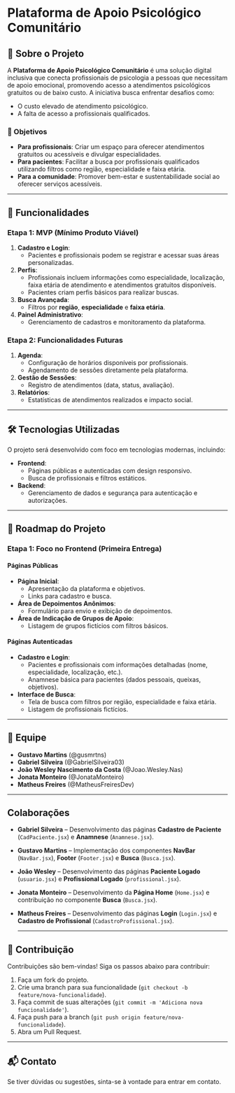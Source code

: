 # Plataforma de Apoio Psicológico Comunitário

## 📖 Sobre o Projeto

A **Plataforma de Apoio Psicológico Comunitário** é uma solução digital inclusiva que conecta profissionais de psicologia a pessoas que necessitam de apoio emocional, promovendo acesso a atendimentos psicológicos gratuitos ou de baixo custo. A iniciativa busca enfrentar desafios como:

- O custo elevado de atendimento psicológico.
- A falta de acesso a profissionais qualificados.

### 🎯 Objetivos

- **Para profissionais**: Criar um espaço para oferecer atendimentos gratuitos ou acessíveis e divulgar especialidades.
- **Para pacientes**: Facilitar a busca por profissionais qualificados utilizando filtros como região, especialidade e faixa etária.
- **Para a comunidade**: Promover bem-estar e sustentabilidade social ao oferecer serviços acessíveis.

---

## 🚀 Funcionalidades

### **Etapa 1: MVP (Mínimo Produto Viável)**
1. **Cadastro e Login**:
   - Pacientes e profissionais podem se registrar e acessar suas áreas personalizadas.
2. **Perfis**:
   - Profissionais incluem informações como especialidade, localização, faixa etária de atendimento e atendimentos gratuitos disponíveis.
   - Pacientes criam perfis básicos para realizar buscas.
3. **Busca Avançada**:
   - Filtros por **região**, **especialidade** e **faixa etária**.
4. **Painel Administrativo**:
   - Gerenciamento de cadastros e monitoramento da plataforma.

### **Etapa 2: Funcionalidades Futuras**
1. **Agenda**:
   - Configuração de horários disponíveis por profissionais.
   - Agendamento de sessões diretamente pela plataforma.
2. **Gestão de Sessões**:
   - Registro de atendimentos (data, status, avaliação).
3. **Relatórios**:
   - Estatísticas de atendimentos realizados e impacto social.

---

## 🛠️ Tecnologias Utilizadas

O projeto será desenvolvido com foco em tecnologias modernas, incluindo:

- **Frontend**:
  - Páginas públicas e autenticadas com design responsivo.
  - Busca de profissionais e filtros estáticos.
- **Backend**:
  - Gerenciamento de dados e segurança para autenticação e autorizações.

---

## 🌟 Roadmap do Projeto

### **Etapa 1: Foco no Frontend (Primeira Entrega)**
#### **Páginas Públicas**
- **Página Inicial**:
  - Apresentação da plataforma e objetivos.
  - Links para cadastro e busca.
- **Área de Depoimentos Anônimos**:
  - Formulário para envio e exibição de depoimentos.
- **Área de Indicação de Grupos de Apoio**:
  - Listagem de grupos fictícios com filtros básicos.

#### **Páginas Autenticadas**
- **Cadastro e Login**:
  - Pacientes e profissionais com informações detalhadas (nome, especialidade, localização, etc.).
  - Anamnese básica para pacientes (dados pessoais, queixas, objetivos).
- **Interface de Busca**:
  - Tela de busca com filtros por região, especialidade e faixa etária.
  - Listagem de profissionais fictícios.

---

## 👥 Equipe

- **Gustavo Martins** (@gusmrtns)  
- **Gabriel Silveira** (@GabrielSilveira03)  
- **João Wesley Nascimento da Costa** (@Joao.Wesley.Nas)  
- **Jonata Monteiro** (@JonataMonteiro)  
- **Matheus Freires** (@MatheusFreiresDev)  

---

## Colaborações  

- **Gabriel Silveira** – Desenvolvimento das páginas **Cadastro de Paciente** (`CadPaciente.jsx`) e **Anamnese** (`Anamnese.jsx`).  
- **Gustavo Martins** – Implementação dos componentes **NavBar** (`NavBar.jsx`), **Footer** (`Footer.jsx`) e **Busca** (`Busca.jsx`).  
- **João Wesley** – Desenvolvimento das páginas **Paciente Logado** (`usuario.jsx`) e **Profissional Logado** (`profissional.jsx`).  
- **Jonata Monteiro** – Desenvolvimento da **Página Home** (`Home.jsx`) e contribuição no componente **Busca** (`Busca.jsx`).  
- **Matheus Freires** – Desenvolvimento das páginas **Login** (`Login.jsx`) e **Cadastro de Profissional** (`CadastroProfissional.jsx`).

  ---

## 🤝 Contribuição

Contribuições são bem-vindas! Siga os passos abaixo para contribuir:

1. Faça um fork do projeto.
2. Crie uma branch para sua funcionalidade (`git checkout -b feature/nova-funcionalidade`).
3. Faça commit de suas alterações (`git commit -m 'Adiciona nova funcionalidade'`).
4. Faça push para a branch (`git push origin feature/nova-funcionalidade`).
5. Abra um Pull Request.

---

## 📬 Contato

Se tiver dúvidas ou sugestões, sinta-se à vontade para entrar em contato.
